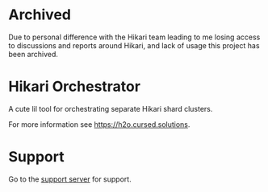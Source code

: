 # Archived

Due to personal difference with the Hikari team leading to me losing access to
discussions and reports around Hikari, and lack of usage this project has been
archived.

# Hikari Orchestrator

A cute lil tool for orchestrating separate Hikari shard clusters.

For more information see <https://h2o.cursed.solutions>.

# Support

Go to the [support server](https://discord.gg/bZ7BrYJ63g) for support.
